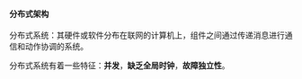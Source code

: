 #### 分布式架构

分布式系统：其硬件或软件分布在联网的计算机上，组件之间通过传递消息进行通信和动作协调的系统。

分布式系统有着一些特征：**并发**，**缺乏全局时钟**，**故障独立性**。